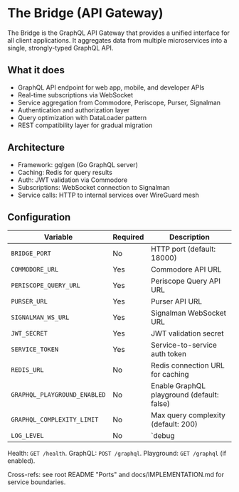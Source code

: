 # The Bridge (API Gateway)

The Bridge is the GraphQL API Gateway that provides a unified interface for all client applications. It aggregates data from multiple microservices into a single, strongly-typed GraphQL API.

## What it does
- GraphQL API endpoint for web app, mobile, and developer APIs
- Real-time subscriptions via WebSocket
- Service aggregation from Commodore, Periscope, Purser, Signalman
- Authentication and authorization layer
- Query optimization with DataLoader pattern
- REST compatibility layer for gradual migration

## Architecture
- Framework: gqlgen (Go GraphQL server)
- Caching: Redis for query results
- Auth: JWT validation via Commodore
- Subscriptions: WebSocket connection to Signalman
- Service calls: HTTP to internal services over WireGuard mesh

## Configuration

| Variable | Required | Description |
|----------|----------|-------------|
| `BRIDGE_PORT` | No | HTTP port (default: 18000) |
| `COMMODORE_URL` | Yes | Commodore API URL |
| `PERISCOPE_QUERY_URL` | Yes | Periscope Query API URL |
| `PURSER_URL` | Yes | Purser API URL |
| `SIGNALMAN_WS_URL` | Yes | Signalman WebSocket URL |
| `JWT_SECRET` | Yes | JWT validation secret |
| `SERVICE_TOKEN` | Yes | Service-to-service auth token |
| `REDIS_URL` | No | Redis connection URL for caching |
| `GRAPHQL_PLAYGROUND_ENABLED` | No | Enable GraphQL playground (default: false) |
| `GRAPHQL_COMPLEXITY_LIMIT` | No | Max query complexity (default: 200) |
| `LOG_LEVEL` | No | `debug|info|warn|error` |

Health: `GET /health`.
GraphQL: `POST /graphql`.
Playground: `GET /graphql` (if enabled).

Cross-refs: see root README "Ports" and docs/IMPLEMENTATION.md for service boundaries.